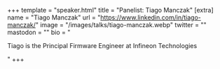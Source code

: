 +++
template = "speaker.html"
title = "Panelist: Tiago Manczak"
[extra]
  name = "Tiago Manczak"
  url = "https://www.linkedin.com/in/tiago-manczak/"
  image = "/images/talks/tiago-manczak.webp"
  twitter = ""
  mastodon = ""
  bio = "<p>Tiago is the Principal Firmware Engineer at Infineon Technologies</p>"
+++
